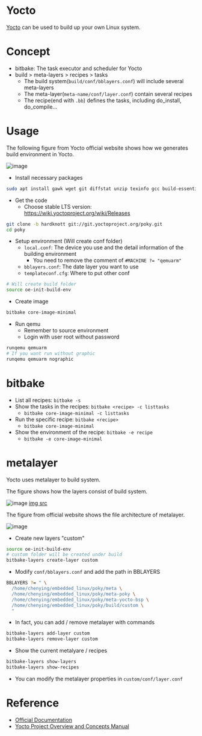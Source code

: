 # Yocto

[Yocto](https://www.yoctoproject.org/) can be used to build up your own Linux system.

# Concept

* bitbake: The task executor and scheduler for Yocto
* build > meta-layers > recipes > tasks
  - The build system(`build/conf/bblayers.conf`) will include several meta-layers
  - The meta-layer(`meta-name/conf/layer.conf`) contain several recipes
  - The recipe(end with `.bb`) defines the tasks, including do_install, do_compile...

# Usage

The following figure from Yocto official website shows how we generates build environment in Yocto.

![image](https://user-images.githubusercontent.com/456210/155638914-b618de42-daa0-4683-8fae-9c93b97a0292.png)

* Install necessary packages

```bash
sudo apt install gawk wget git diffstat unzip texinfo gcc build-essential chrpath socat cpio python3 python3-pip python3-pexpect xz-utils debianutils iputils-ping python3-git python3-jinja2 libegl1-mesa libsdl1.2-dev pylint3 xterm python3-subunit mesa-common-dev zstd liblz4-tool
```

* Get the code
  - Choose stable LTS version: https://wiki.yoctoproject.org/wiki/Releases

```bash
git clone -b hardknott git://git.yoctoproject.org/poky.git
cd poky
```

* Setup environment (Will create conf folder)
  - `local.conf`: The device you use and the detail information of the building environment
    - You need to remove the comment of `#MACHINE ?= "qemuarm"`
  - `bblayers.conf`: The date layer you want to use
  - `templateconf.cfg`: Where to put other conf

```bash
# Will create build folder
source oe-init-build-env
```

* Create image

```bash
bitbake core-image-minimal
```

* Run qemu
  - Remember to source environment
  - Login with user root without password

```bash
runqemu qemuarm
# If you want run without graphic
runqemu qemuarm nographic
```

# bitbake

* List all recipes: `bitbake -s`
* Show the tasks in the recipes: `bitbake <recipe> -c listtasks`
  - `bitbake core-image-minimal -c listtasks`
* Run the specific recipe: `bitbake <recipe>`
  - `bitbake core-image-minimal`
* Show the environment of the recipe: `bitbake -e recipe`
  - `bitbake -e core-image-minimal`

# metalayer

Yocto uses metalayer to build system.

The figure shows how the layers consist of build system.

![image](https://user-images.githubusercontent.com/456210/155637711-9c695f8c-4862-489b-a6c8-9db4b4eb7242.png)
[img src](https://www.aosabook.org/en/yocto.html)

The figure from official website shows the file architecture of metalayer.

![image](https://user-images.githubusercontent.com/456210/155639257-d1d2527a-9320-47d5-83d5-8d8e1a0a25e6.png)

* Create new layers "custom"

```bash
source oe-init-build-env
# custom folder will be created under build
bitbake-layers create-layer custom
```

* Modify `conf/bblayers.conf` and add the path in BBLAYERS

```bash
BBLAYERS ?= " \
  /home/chenying/embedded_linux/poky/meta \
  /home/chenying/embedded_linux/poky/meta-poky \
  /home/chenying/embedded_linux/poky/meta-yocto-bsp \
  /home/chenying/embedded_linux/poky/build/custom \
  "
```

* In fact, you can add / remove metalayer with commands

```bash
bitbake-layers add-layer custom
bitbake-layers remove-layer custom
```

* Show the current metalyare / recipes

```bash
bitbake-layers show-layers
bitbake-layers show-recipes
```

* You can modify the metalayer properties in `custom/conf/layer.conf`

# Reference

* [Official Documentation](https://docs.yoctoproject.org/current/index.html)
* [Yocto Project Overview and Concepts Manual](https://www.yoctoproject.org/docs/2.5/overview-manual/overview-manual.html)
